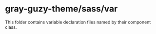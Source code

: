 # gray-guzy-theme/sass/var

This folder contains variable declaration files named by their component class.
